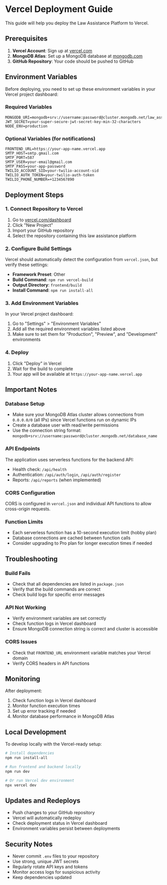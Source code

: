 # Vercel Deployment Guide

This guide will help you deploy the Law Assistance Platform to Vercel.

## Prerequisites

1. **Vercel Account**: Sign up at [vercel.com](https://vercel.com)
2. **MongoDB Atlas**: Set up a MongoDB database at [mongodb.com](https://mongodb.com/cloud/atlas)
3. **GitHub Repository**: Your code should be pushed to GitHub

## Environment Variables

Before deploying, you need to set up these environment variables in your Vercel project dashboard:

### Required Variables
```
MONGODB_URI=mongodb+srv://username:password@cluster.mongodb.net/law_assistance
JWT_SECRET=your-super-secure-jwt-secret-key-min-32-characters
NODE_ENV=production
```

### Optional Variables (for notifications)
```
FRONTEND_URL=https://your-app-name.vercel.app
SMTP_HOST=smtp.gmail.com
SMTP_PORT=587
SMTP_USER=your-email@gmail.com
SMTP_PASS=your-app-password
TWILIO_ACCOUNT_SID=your-twilio-account-sid
TWILIO_AUTH_TOKEN=your-twilio-auth-token
TWILIO_PHONE_NUMBER=+1234567890
```

## Deployment Steps

### 1. Connect Repository to Vercel

1. Go to [vercel.com/dashboard](https://vercel.com/dashboard)
2. Click "New Project"
3. Import your GitHub repository
4. Select the repository containing this law assistance platform

### 2. Configure Build Settings

Vercel should automatically detect the configuration from `vercel.json`, but verify these settings:

- **Framework Preset**: Other
- **Build Command**: `npm run vercel-build`
- **Output Directory**: `frontend/build`
- **Install Command**: `npm run install-all`

### 3. Add Environment Variables

In your Vercel project dashboard:

1. Go to "Settings" > "Environment Variables"
2. Add all the required environment variables listed above
3. Make sure to set them for "Production", "Preview", and "Development" environments

### 4. Deploy

1. Click "Deploy" in Vercel
2. Wait for the build to complete
3. Your app will be available at `https://your-app-name.vercel.app`

## Important Notes

### Database Setup
- Make sure your MongoDB Atlas cluster allows connections from `0.0.0.0/0` (all IPs) since Vercel functions run on dynamic IPs
- Create a database user with read/write permissions
- Use the connection string format: `mongodb+srv://username:password@cluster.mongodb.net/database_name`

### API Endpoints
The application uses serverless functions for the backend API:
- Health check: `/api/health`
- Authentication: `/api/auth/login`, `/api/auth/register`
- Reports: `/api/reports` (when implemented)

### CORS Configuration
CORS is configured in `vercel.json` and individual API functions to allow cross-origin requests.

### Function Limits
- Each serverless function has a 10-second execution limit (hobby plan)
- Database connections are cached between function calls
- Consider upgrading to Pro plan for longer execution times if needed

## Troubleshooting

### Build Fails
- Check that all dependencies are listed in `package.json`
- Verify that the build commands are correct
- Check build logs for specific error messages

### API Not Working
- Verify environment variables are set correctly
- Check function logs in Vercel dashboard
- Ensure MongoDB connection string is correct and cluster is accessible

### CORS Issues
- Check that `FRONTEND_URL` environment variable matches your Vercel domain
- Verify CORS headers in API functions

## Monitoring

After deployment:
1. Check function logs in Vercel dashboard
2. Monitor function execution times
3. Set up error tracking if needed
4. Monitor database performance in MongoDB Atlas

## Local Development

To develop locally with the Vercel-ready setup:

```bash
# Install dependencies
npm run install-all

# Run frontend and backend locally
npm run dev

# Or run Vercel dev environment
npx vercel dev
```

## Updates and Redeploys

- Push changes to your GitHub repository
- Vercel will automatically redeploy
- Check deployment status in Vercel dashboard
- Environment variables persist between deployments

## Security Notes

- Never commit `.env` files to your repository
- Use strong, unique JWT secrets
- Regularly rotate API keys and tokens
- Monitor access logs for suspicious activity
- Keep dependencies updated